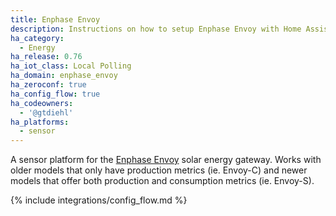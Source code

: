 ```yaml
---
title: Enphase Envoy
description: Instructions on how to setup Enphase Envoy with Home Assistant.
ha_category:
  - Energy
ha_release: 0.76
ha_iot_class: Local Polling
ha_domain: enphase_envoy
ha_zeroconf: true
ha_config_flow: true
ha_codeowners:
  - '@gtdiehl'
ha_platforms:
  - sensor
---
```


A sensor platform for the [Enphase Envoy](https://enphase.com/en-us/products-and-services/envoy-and-combiner) solar energy gateway. Works with older models that only have production metrics (ie. Envoy-C) and newer models that offer both production and consumption metrics (ie. Envoy-S).

{% include integrations/config_flow.md %}
